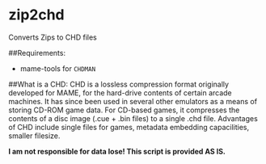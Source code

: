 # zip2chd
Converts Zips to CHD files

##Requirements:

- mame-tools for `CHDMAN`

##What is a CHD:
CHD is a lossless compression format originally developed for MAME, for the hard-drive contents of certain arcade machines. It has since been used in several other emulators as a means of storing CD-ROM game data. For CD-based games, it compresses the contents of a disc image (.cue + .bin files) to a single .chd file. Advantages of CHD include single files for games, metadata embedding capacilities, smaller filesize.

**I am not responsible for data lose! This script is provided AS IS.**

